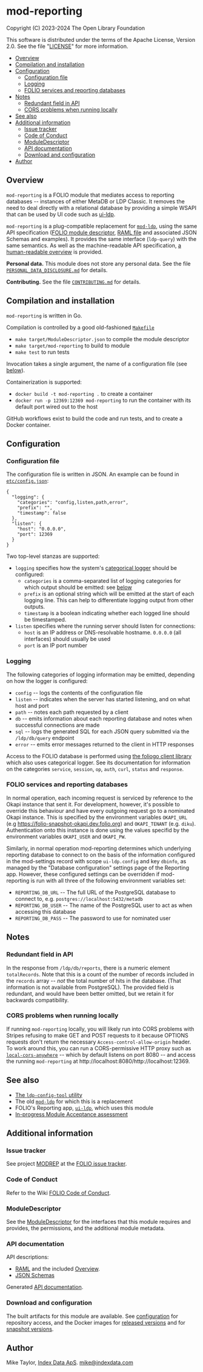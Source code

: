 # mod-reporting

Copyright (C) 2023-2024 The Open Library Foundation

This software is distributed under the terms of the Apache License, Version 2.0. See the file "[LICENSE](LICENSE)" for more information.

<!-- md2toc -l 2 README.md -->
* [Overview](#overview)
* [Compilation and installation](#compilation-and-installation)
* [Configuration](#configuration)
    * [Configuration file](#configuration-file)
    * [Logging](#logging)
    * [FOLIO services and reporting databases](#folio-services-and-reporting-databases)
* [Notes](#notes)
    * [Redundant field in API](#redundant-field-in-api)
    * [CORS problems when running locally](#cors-problems-when-running-locally)
* [See also](#see-also)
* [Additional information](#additional-information)
    * [Issue tracker](#issue-tracker)
    * [Code of Conduct](#code-of-conduct)
    * [ModuleDescriptor](#moduledescriptor)
    * [API documentation](#api-documentation)
    * [Download and configuration](#download-and-configuration)
* [Author](#author)

## Overview

`mod-reporting` is a FOLIO module that mediates access to reporting databases -- instances of either MetaDB or LDP Classic. It removes the need to deal directly with a relational database by providing a simple WSAPI that can be used by UI code such as [ui-ldp](https://github.com/folio-org/ui-ldp).

`mod-reporting` is a plug-compatible replacement for [`mod-ldp`](https://github.com/folio-org/mod-ldp), using the same API specification ([FOLIO module descriptor](descriptors/ModuleDescriptor-template.json), [RAML file](ramls/ldp.raml) and associated JSON Schemas and examples). It provides the same interface (`ldp-query`) with the same semantics. As well as the machine-readable API specification, [a human-readable overview](ramls/overview.md) is provided.

**Personal data.**
This module does not store any personal data. See the file [`PERSONAL_DATA_DISCLOSURE.md`](PERSONAL_DATA_DISCLOSURE.md) for details.

**Contributing.**
See the file [`CONTRIBUTING.md`](CONTRIBUTING.md) for details.



## Compilation and installation

`mod-reporting` is written in Go.

Compilation is controlled by a good old-fashioned [`Makefile`](Makefile)
* `make target/ModuleDescriptor.json` to compile the module descriptor
* `make target/mod-reporting` to build to module
* `make test` to run tests

Invocation takes a single argument, the name of a configuration file (see [below](#configuration-file)).

Containerization is supported:
* `docker build -t mod-reporting .` to create a container
* `docker run -p 12369:12369 mod-reporting` to run the container with its default port wired out to the host

GitHub workflows exist to build the code and run tests, and to create a Docker container.



## Configuration

### Configuration file

The configuration file is written in JSON. An example can be found in [`etc/config.json`](etc/config.json):

```
{
  "logging": {
    "categories": "config,listen,path,error",
    "prefix": "",
    "timestamp": false
  },
  "listen": {
    "host": "0.0.0.0",
    "port": 12369
  }
}
```

Two top-level stanzas are supported:
* `logging` specifies how the system's [categorical logger](https://github.com/MikeTaylor/catlogger) should be configured:
  * `categories` is a comma-separated list of logging categories for which output should be emitted: see [below](#logging)
  * `prefix` is an optional string which will be emitted at the start of each logging line. This can help to differentiate logging output from other outputs.
  * `timestamp` is a boolean indicating whether each logged line should be timestamped.
* `listen` specifies where the running server should listen for connections:
  * `host` is an IP address or DNS-resolvable hostname. `0.0.0.0` (all interfaces) should usually be used
  * `port` is an IP port number


### Logging

The following categories of logging information may be emitted, depending on how the logger is configured:

* `config` -- logs the contents of the configuration file
* `listen` -- indicates when the server has started listening, and on what host and port
* `path` -- notes each path requested by a client
* `db` -- emits information about each reporting database and notes when successful connections are made
* `sql` -- logs the generated SQL for each JSON query submitted via the `/ldp/db/query` endpoint
* `error` -- emits error messages returned to the client in HTTP responses

Access to the FOLIO database is performed using [the foliogo client library](https://github.com/indexdata/foliogo) which also uses categorical logger. See its documentation for information on the categories `service`, `session`, `op`, `auth`, `curl`, `status` and `response`.


### FOLIO services and reporting databases

In normal operation, each incoming request is serviced by reference to the Okapi instance that sent it. For development, however, it's possible to override this behaviour and have every outgoing request go to a nominated Okapi instance. This is specified by the environment variables `OKAPI_URL` (e.g https://folio-snapshot-okapi.dev.folio.org) and `OKAPI_TENANT` (e.g. `diku`). Authentication onto this instance is done using the values specifid by the environment variables `OKAPI_USER` and `OKAPI_PW`.

Similarly, in normal operation mod-reporting determines which underlying reporting database to connect to on the basis of the information configured in the mod-settings record with scope `ui-ldp.config` and key `dbinfo`, as managed by the "Database configuration" settings page of the Reporting app. However, these configured settings can be overridden if mod-reporting is run with all three of the following environment variables set:

* `REPORTING_DB_URL` -- The full URL of the PostgreSQL database to connect to, e.g. `postgres://localhost:5432/metadb`
* `REPORTING_DB_USER` -- The name of the PostgreSQL user to act as when accessing this database
* `REPORTING_DB_PASS` -- The password to use for nominated user



## Notes


### Redundant field in API

In the response from `/ldp/db/reports`, there is a numeric element `totalRecords`. Note that this is a count of the number of records included in the `records` array -- _not_ the total number of hits in the database. (That information is not available from PostgreSQL). The provided field is redundant, and would have been better omitted, but we retain it for backwards compatibility.


### CORS problems when running locally

If running `mod-reporting` locally, you will likely run into CORS problems with Stripes refusing to make GET and POST requests to it because OPTIONS requests don't return the necessary `Access-control-allow-origin` header. To work around this, you can run a CORS-permissive HTTP proxy such as [`local-cors-anywhere`](https://github.com/dkaoster/local-cors-anywhere) -- which by default listens on port 8080 -- and access the running `mod-reporting` at http://localhost:8080/http://localhost:12369.



## See also

* [The `ldp-config-tool` utility](config-tool)
* The old [`mod-ldp`](https://github.com/folio-org/mod-ldp) for which this is a replacement
* FOLIO's Reporting app, [`ui-ldp`](https://github.com/folio-org/ui-ldp), which uses this module
* [In-progress Module Acceptance assessment](doc/MODULE_EVALUATION_TEMPLATE.MD)

## Additional information

### Issue tracker

See project [MODREP](https://issues.folio.org/browse/MODREP)
at the [FOLIO issue tracker](https://dev.folio.org/guidelines/issue-tracker).

### Code of Conduct

Refer to the Wiki
[FOLIO Code of Conduct](https://wiki.folio.org/display/COMMUNITY/FOLIO+Code+of+Conduct).

### ModuleDescriptor

See the [ModuleDescriptor](descriptors/ModuleDescriptor-template.json)
for the interfaces that this module requires and provides, the permissions,
and the additional module metadata.

### API documentation

API descriptions:

 * [RAML](ramls/ldp.raml) and the included [Overview](ramls/overview.md).
 * [JSON Schemas](ramls/)

Generated [API documentation](https://dev.folio.org/reference/api/#mod-reporting).

### Download and configuration

The built artifacts for this module are available.
See [configuration](https://dev.folio.org/download/artifacts) for repository access,
and the Docker images for [released versions](https://hub.docker.com/r/folioorg/mod-reporting/)
and for [snapshot versions](https://hub.docker.com/r/folioci/mod-reporting/).

## Author

Mike Taylor, [Index Data ApS](https://www.indexdata.com/).
mike@indexdata.com


